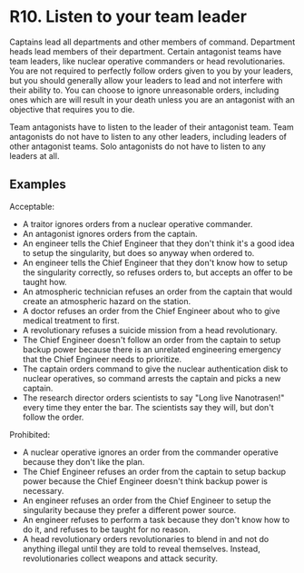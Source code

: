 # R10. Listen to your team leader

Captains lead all departments and other members of command. Department heads lead members of their department. Certain antagonist teams have team leaders, like nuclear operative commanders or head revolutionaries. You are not required to perfectly follow orders given to you by your leaders, but you should generally allow your leaders to lead and not interfere with their ability to. You can choose to ignore unreasonable orders, including ones which are will result in your death unless you are an antagonist with an objective that requires you to die.

Team antagonists have to listen to the leader of their antagonist team. Team antagonists do not have to listen to any other leaders, including leaders of other antagonist teams. Solo antagonists do not have to listen to any leaders at all.

## Examples
Acceptable:

- A traitor ignores orders from a nuclear operative commander.
- An antagonist ignores orders from the captain.
- An engineer tells the Chief Engineer that they don't think it's a good idea to setup the singularity, but does so anyway when ordered to.
- An engineer tells the Chief Engineer that they don't know how to setup the singularity correctly, so refuses orders to, but accepts an offer to be taught how.
- An atmospheric technician refuses an order from the captain that would create an atmospheric hazard on the station.
- A doctor refuses an order from the Chief Engineer about who to give medical treatment to first.
- A revolutionary refuses a suicide mission from a head revolutionary.
- The Chief Engineer doesn't follow an order from the captain to setup backup power because there is an unrelated engineering emergency that the Chief Engineer needs to prioritize.
- The captain orders command to give the nuclear authentication disk to nuclear operatives, so command arrests the captain and picks a new captain.
- The research director orders scientists to say "Long live Nanotrasen!" every time they enter the bar. The scientists say they will, but don't follow the order.

Prohibited:

- A nuclear operative ignores an order from the commander operative because they don't like the plan.
- The Chief Engineer refuses an order from the captain to setup backup power because the Chief Engineer doesn't think backup power is necessary.
- An engineer refuses an order from the Chief Engineer to setup the singularity because they prefer a different power source.
- An engineer refuses to perform a task because they don't know how to do it, and refuses to be taught for no reason.
- A head revolutionary orders revolutionaries to blend in and not do anything illegal until they are told to reveal themselves. Instead, revolutionaries collect weapons and attack security.
